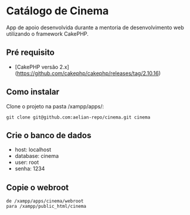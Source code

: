 # Catálogo de Cinema

App de apoio desenvolvida durante a mentoria de desenvolvimento web utilizando o framework CakePHP.

## Pré requisito

- [CakePHP versão 2.x] (https://github.com/cakephp/cakephp/releases/tag/2.10.16)

## Como instalar

Clone o projeto na pasta /xampp/apps/: 

```
git clone git@github.com:aelian-repo/cinema.git cinema
```

## Crie o banco de dados

- host: localhost
- database: cinema
- user: root
- senha: 1234

## Copie o webroot 

```
de /xampp/apps/cinema/webroot 
para /xampp/public_html/cinema
```